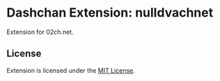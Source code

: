 # Dashchan Extension: nulldvachnet

Extension for 02ch.net.

## License

Extension is licensed under the [MIT License](LICENSE).